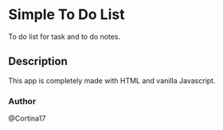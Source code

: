 # Simple To Do List

To do list for task and to do notes.

## Description

This app is completely made with HTML and vanilla Javascript.

### Author

@Cortina17